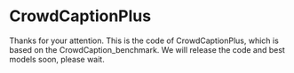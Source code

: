 # CrowdCaptionPlus
Thanks for your attention. This is the code of CrowdCaptionPlus, which is based on the CrowdCaption_benchmark. We will release the code and best models soon, please wait. 
